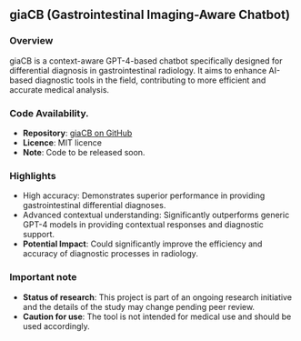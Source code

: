 ## giaCB (Gastrointestinal Imaging-Aware Chatbot)

### Overview

giaCB is a context-aware GPT-4-based chatbot specifically designed for differential diagnosis in gastrointestinal radiology. It aims to enhance AI-based diagnostic tools in the field, contributing to more efficient and accurate medical analysis.

### Code Availability.

- **Repository**: [giaCB on GitHub](https://github.com/maxrusse/giaCB)
- **Licence**: MIT licence
- **Note**: Code to be released soon.

### Highlights

- High accuracy: Demonstrates superior performance in providing gastrointestinal differential diagnoses.
- Advanced contextual understanding: Significantly outperforms generic GPT-4 models in providing contextual responses and diagnostic support.
- **Potential Impact**: Could significantly improve the efficiency and accuracy of diagnostic processes in radiology.

### Important note

- **Status of research**: This project is part of an ongoing research initiative and the details of the study may change pending peer review.
- **Caution for use**: The tool is not intended for medical use and should be used accordingly.

